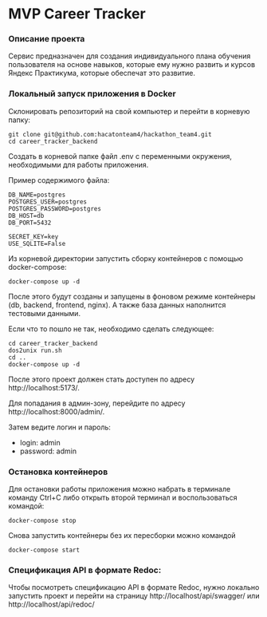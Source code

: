 # MVP Career Tracker

### Описание проекта

Сервис предназначен для создания индивидуального плана обучения пользователя на основе навыков, которые ему нужно развить и курсов Яндекс Практикума, которые обеспечат это развитие.


### Локальный запуск приложения в Docker  

Склонировать репозиторий на свой компьютер и перейти в корневую папку:
```
git clone git@github.com:hacatonteam4/hackathon_team4.git
cd career_tracker_backend
```

Создать в корневой папке файл .env с переменными окружения, необходимыми
для работы приложения.

Пример содержимого файла:
```
DB_NAME=postgres
POSTGRES_USER=postgres
POSTGRES_PASSWORD=postgres
DB_HOST=db
DB_PORT=5432

SECRET_KEY=key
USE_SQLITE=False
```

Из корневой директории запустить сборку контейнеров с помощью
docker-compose:
```
docker-compose up -d

```

После этого будут созданы и запущены в фоновом режиме контейнеры
(db, backend, frontend, nginx).
А также база данных наполнится тестовыми данными.

Если что то пошло не так, необходимо сделать следующее:
```
cd career_tracker_backend
dos2unix run.sh
cd ..
docker-compose up -d
```

После этого проект должен стать доступен по адресу http://localhost:5173/.

Для попадания в админ-зону, перейдите по адресу http://localhost:8000/admin/.

Затем ведите логин и пароль:
- login: admin
- password: admin


### Остановка контейнеров

Для остановки работы приложения можно набрать в терминале команду Ctrl+C
либо открыть второй терминал и воспользоваться командой:
```
docker-compose stop
```

Снова запустить контейнеры без их пересборки можно командой
```
docker-compose start
```


### Спецификация API в формате Redoc:

Чтобы посмотреть спецификацию API в формате Redoc, нужно локально запустить
проект и перейти на страницу http://localhost/api/swagger/ или http://localhost/api/redoc/